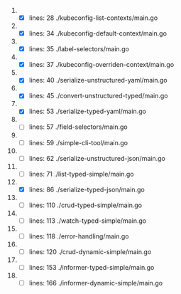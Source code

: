 1. - [X] lines: 28 ./kubeconfig-list-contexts/main.go
2. - [X] lines: 34 ./kubeconfig-default-context/main.go
3. - [X] lines: 35 ./label-selectors/main.go
4. - [X] lines: 37 ./kubeconfig-overriden-context/main.go
5. - [X] lines: 40 ./serialize-unstructured-yaml/main.go
6. - [X] lines: 45 ./convert-unstructured-typed/main.go
7. - [X] lines: 53 ./serialize-typed-yaml/main.go
8. - [ ] lines: 57 ./field-selectors/main.go
9. - [ ] lines: 59 ./simple-cli-tool/main.go
10. - [ ] lines: 62 ./serialize-unstructured-json/main.go
11. - [ ] lines: 71 ./list-typed-simple/main.go
12. - [X] lines: 86 ./serialize-typed-json/main.go
13. - [ ] lines: 110 ./crud-typed-simple/main.go
14. - [ ] lines: 113 ./watch-typed-simple/main.go
15. - [ ] lines: 118 ./error-handling/main.go
16. - [ ] lines: 120 ./crud-dynamic-simple/main.go
17. - [ ] lines: 153 ./informer-typed-simple/main.go
18. - [ ] lines: 166 ./informer-dynamic-simple/main.go

